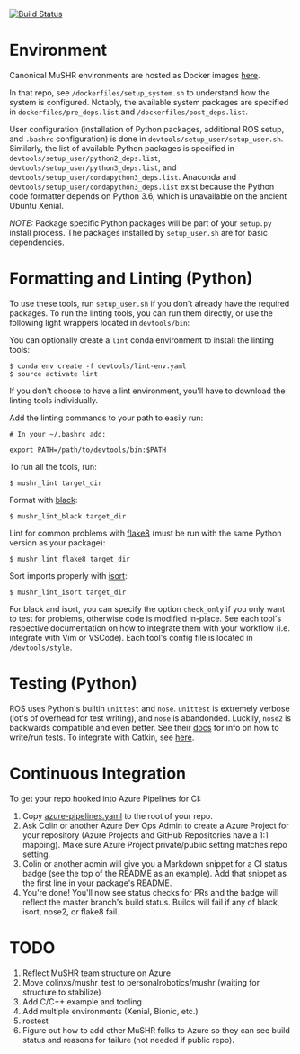 [![Build Status](https://dev.azure.com/personalrobotics/mushr_test/_apis/build/status/colinxs.mushr_test?branchName=master)](https://dev.azure.com/personalrobotics/mushr_test/_build/latest?definitionId=4&branchName=master)

# Environment
Canonical MuSHR environments are hosted as Docker images [here](https://cloud.docker.com/u/personalrobotics/repository/docker/personalrobotics/mushr).

In that repo, see `/dockerfiles/setup_system.sh` to understand how the system is configured. Notably, the available system packages are specified in `dockerfiles/pre_deps.list` and `/dockerfiles/post_deps.list`.

User configuration (installation of Python packages, additional ROS setup, and `.bashrc` configuration) is done in `devtools/setup_user/setup_user.sh`. Similarly, the list of available Python packages is specified in `devtools/setup_user/python2_deps.list`, `devtools/setup_user/python3_deps.list`, and `devtools/setup_user/condapython3_deps.list`. Anaconda and `devtools/setup_user/condapython3_deps.list` exist because the Python code formatter depends on Python 3.6, which is unavailable on the ancient Ubuntu Xenial.

_NOTE:_ Package specific Python packages will be part of your `setup.py` install process. The packages installed by `setup_user.sh` are for basic dependencies.

# Formatting and Linting (Python)

To use these tools, run `setup_user.sh` if you don't already have the required packages. To run the linting tools, you can run them directly, or use the following light wrappers located in `devtools/bin`:

You can optionally create a `lint` conda environment to install the linting tools:
```
$ conda env create -f devtools/lint-env.yaml
$ source activate lint
```
If you don't choose to have a lint environment, you'll have to download the linting tools individually.

Add the linting commands to your path to easily run:
```
# In your ~/.bashrc add:

export PATH=/path/to/devtools/bin:$PATH
```

To run all the tools, run:
```
$ mushr_lint target_dir
```

Format with [black](https://github.com/ambv/black):
```
$ mushr_lint_black target_dir
```

Lint for common problems with [flake8](https://github.com/PyCQA/flake8) (must be run with the same Python version as your package):
```
$ mushr_lint_flake8 target_dir
```

Sort imports properly with [isort](https://github.com/timothycrosley/isort):
```
$ mushr_lint_isort target_dir
```

For black and isort, you can specify the option `check_only` if you only want to test for problems, otherwise code is modified in-place. See each tool's respective documentation on how to integrate them with your workflow (i.e. integrate with Vim or VSCode). Each tool's config file is located in `/devtools/style`.

# Testing (Python)

ROS uses Python's builtin `unittest` and `nose`. `unittest` is extremely verbose (lot's of overhead for test writing), and `nose` is abandonded. Luckily, `nose2` is backwards compatible and even better. See their [docs](https://docs.nose2.io/en/latest/) for info on how to write/run tests. To integrate with Catkin, see [here](http://docs.ros.org/jade/api/catkin/html/howto/format2/python_nose_configuration.html).

# Continuous Integration

To get your repo hooked into Azure Pipelines for CI:

1) Copy [azure-pipelines.yaml](https://github.com/personalrobotics/mushr_python_example/blob/master/azure-pipelines.yml) to the root of your repo.
2) Ask Colin or another Azure Dev Ops Admin to create a Azure Project for your repository (Azure Projects and GitHub Repositories have a 1:1 mapping). Make sure Azure Project private/public setting matches repo setting.
3) Colin or another admin will give you a Markdown snippet for a CI status badge (see the top of the README as an example). Add that snippet as the first line in your package's README.
4) You're done! You'll now see status checks for PRs and the badge will reflect the master branch's build status. Builds will fail if any of black, isort, nose2, or flake8 fail.


# TODO
1. Reflect MuSHR team structure on Azure
2. Move colinxs/mushr_test to personalrobotics/mushr (waiting for structure to stabilize)
3. Add C/C++ example and tooling
4. Add multiple environments (Xenial, Bionic, etc.)
5. rostest
6. Figure out how to add other MuSHR folks to Azure so they can see build status and reasons for failure (not needed if public repo).
